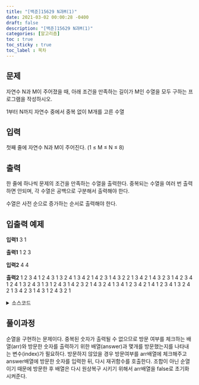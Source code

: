 ```yaml
---
title: "[백준]15629 N과M(1)"
date: 2021-03-02 00:00:28 -0400
draft: false
description: "[백준]15629 N과M(1)"
categories: [알고리즘]
toc : true
toc_sticky : true
toc_label : 목차
---
```


## 문제

자연수 N과 M이 주어졌을 때, 아래 조건을 만족하는 길이가 M인 수열을 모두 구하는 프로그램을 작성하시오.

1부터 N까지 자연수 중에서 중복 없이 M개를 고른 수열

## 입력

첫째 줄에 자연수 N과 M이 주어진다. (1 ≤ M ≤ N ≤ 8)

## 출력

한 줄에 하나씩 문제의 조건을 만족하는 수열을 출력한다. 중복되는 수열을 여러 번 출력하면 안되며, 각 수열은 공백으로 구분해서 출력해야 한다.

수열은 사전 순으로 증가하는 순서로 출력해야 한다.

## 입출력 예제
**입력1**
3 1

**출력1**
1
2
3

**입력2**
4 4

**출력2**
1 2 3 4
1 2 4 3
1 3 2 4
1 3 4 2
1 4 2 3
1 4 3 2
2 1 3 4
2 1 4 3
2 3 1 4
2 3 4 1
2 4 1 3
2 4 3 1
3 1 2 4
3 1 4 2
3 2 1 4
3 2 4 1
3 4 1 2
3 4 2 1
4 1 2 3
4 1 3 2
4 2 1 3
4 2 3 1
4 3 1 2
4 3 2 1

<details>
<summary>소스코드</summary>
<div markdown="1">

```java

import java.util.Scanner;

public class Main {

	public static void main(String[] args) {
		Scanner scan = new Scanner(System.in);
		int n = scan.nextInt();
		int k = scan.nextInt();
		boolean arr[] = new boolean[n];
		int answer[] = new int[k];
		
		recur(arr,answer,0);
	}
	
	public static void recur(boolean arr[],int answer[], int index) {
		if(index==answer.length){
			for(int i=0;i<answer.length;i++) {
				System.out.print(answer[i]+" ");
			}
			System.out.println();
		}else {
			for(int i=0;i<arr.length;i++) {
				if(!arr[i]) {
					arr[i]=true;
					answer[index]=i+1;
					recur(arr,answer,index+1);
					arr[i]=false;
				}
			}
		}
	}
}

```
</div>
</details>

## 풀이과정
순열을 구현하는 문제이다.
중복된 숫자가 출력될 수 없으므로 방문 여부를 체크하는 배열(arr)와 방문한 숫자를 출력하기 위한 배열(answer)과 몇개를 방문했는지를 나타내는 변수(index)가 필요하다. 방문하지 않았을 경우 방문여부를 arr배열에 체크해주고 answer배열에 방문한 숫자를 입력한 뒤, 다시 재귀함수를 호출한다. 조합이 아닌 순열이기 때문에 방문한 후 배열은 다시 원상복구 시키기 위해서 arr배열을 false로 초기화 시켜준다.
